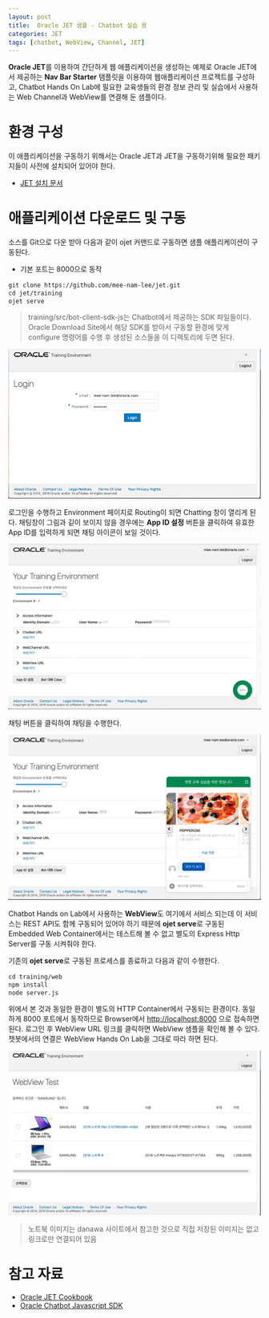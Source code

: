 ```yaml
---
layout: post
title:  Oracle JET 샘플 - Chatbot 실습 용
categories: JET
tags: [chatbot, WebView, Channel, JET]
---
```


**Oracle JET**를 이용하여 간단하게 웹 애플리케이션을 생성하는 예제로 Oracle JET에서 제공하는 **Nav Bar Starter** 탬플릿을 이용하여 웹애플리케이션 프로젝트를 구성하고, Chatbot Hands On Lab에 필요한 교육생들의 환경 정보 관리 및 실습에서 사용하는 Web Channel과 WebView를 연결해 둔 샘플이다.

# 환경 구성
이 애플리케이션을 구동하기 위해서는 Oracle JET과 JET을 구동하기위해 필요한 패키지들이 사전에 설치되어 있어야 한다.

- [JET 설치 문서](https://docs.oracle.com/en/middleware/developer-tools/jet/7/develop/choose-development-environment-oracle-jet.html#GUID-8A2D524A-3822-4D5D-8E87-1E1B39283999)


# 애플리케이션 다운로드 및 구동

소스를 Git으로 다운 받아 다음과 같이 ojet 커맨드로 구동하면 샘플 애플리케이션이 구동된다.

- 기본 포트는 8000으로 동작

```
git clone https://github.com/mee-nam-lee/jet.git
cd jet/training
ojet serve
```

> training/src/bot-client-sdk-js는 Chatbot에서 제공하는 SDK 파일들이다. Oracle Download Site에서 해당 SDK를 받아서 구동할 환경에 맞게 configure 명령어를 수행 후 생성된 소스들을 이 디렉토리에 두면 된다.

![](/assets/images/jet/chatbot_env/01_login.png)

로그인을 수행하고 Environment 페이지로 Routing이 되면 Chatting 창이 열리게 된다.
채팅창이 그림과 깉이 보이지 않을 경우에는 **App ID 설정** 버튼을 클릭하여 유효한 App ID를 입력하게 되면 채팅 아이콘이 보일 것이다.

![](/assets/images/jet/chatbot_env/02_env.png)

채팅 버튼을 클릭하여 채팅을 수행한다.

![](/assets/images/jet/chatbot_env/03_chat.png)



Chatbot Hands on Lab에서 사용하는 **WebView**도 여기에서 서비스 되는데
이 서비스는 REST API도 함께 구동되어 있어야 하기 때문에 **ojet serve**로 구동된 Embedded Web Container에서는 테스트해 볼 수 없고
별도의 Express Http Server를 구동 시켜줘야 한다.

기존의 **ojet serve**로 구동된 프로세스를 종료하고 다음과 같이 수행한다.

```
cd training/web
npm install
node server.js
```
위에서 본 것과 동일한 환경이 별도의 HTTP Container에서 구동되는 환경이다. 
동일하게 8000 포트에서 동작하므로 Browser에서 [http://localhost:8000](http://localhost:8000) 으로 접속하면 된다.
로그인 후 WebView URL 링크를 클릭하면 WebView 샘플을 확인해 볼 수 있다.
챗봇에서의 연결은 WebView Hands On Lab을 그대로 따라 하면 된다.

![](/assets/images/jet/chatbot_env/04_webview.png)

> 노트북 이미지는 danawa 사이트에서 참고한 것으로 직접 저장된 이미지는 없고 링크로만 연결되어 있음

# 참고 자료
- [Oracle JET Cookbook](https://www.oracle.com/webfolder/technetwork/jet/jetCookbook.html)
- [Oracle Chatbot Javascript SDK](https://www.oracle.com/downloads/cloud/amce-downloads.html)